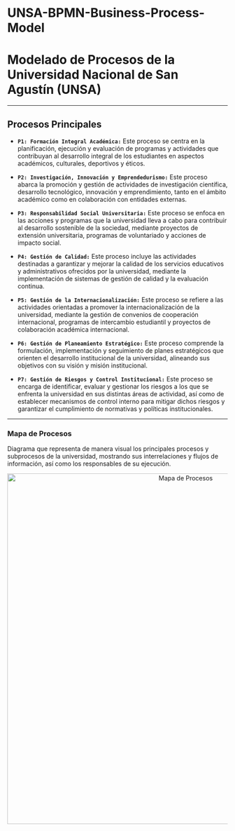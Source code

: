 # UNSA-BPMN-Business-Process-Model

# Modelado de Procesos de la Universidad Nacional de San Agustín (UNSA)

---

## **Procesos Principales**

- **`P1: Formación Integral Académica:`**
Este proceso se centra en la planificación, ejecución y evaluación de programas y actividades que contribuyan al desarrollo integral de los estudiantes en aspectos académicos, culturales, deportivos y éticos.

- **`P2: Investigación, Innovación y Emprendedurismo:`**
Este proceso abarca la promoción y gestión de actividades de investigación científica, desarrollo tecnológico, innovación y emprendimiento, tanto en el ámbito académico como en colaboración con entidades externas.

- **`P3: Responsabilidad Social Universitaria:`**
Este proceso se enfoca en las acciones y programas que la universidad lleva a cabo para contribuir al desarrollo sostenible de la sociedad, mediante proyectos de extensión universitaria, programas de voluntariado y acciones de impacto social.

- **`P4: Gestión de Calidad:`**
Este proceso incluye las actividades destinadas a garantizar y mejorar la calidad de los servicios educativos y administrativos ofrecidos por la universidad, mediante la implementación de sistemas de gestión de calidad y la evaluación continua.

- **`P5: Gestión de la Internacionalización:`**
Este proceso se refiere a las actividades orientadas a promover la internacionalización de la universidad, mediante la gestión de convenios de cooperación internacional, programas de intercambio estudiantil y proyectos de colaboración académica internacional.

- **`P6: Gestión de Planeamiento Estratégico:`**
Este proceso comprende la formulación, implementación y seguimiento de planes estratégicos que orienten el desarrollo institucional de la universidad, alineando sus objetivos con su visión y misión institucional.

- **`P7: Gestión de Riesgos y Control Institucional:`**
Este proceso se encarga de identificar, evaluar y gestionar los riesgos a los que se enfrenta la universidad en sus distintas áreas de actividad, así como de establecer mecanismos de control interno para mitigar dichos riesgos y garantizar el cumplimiento de normativas y políticas institucionales.

---

### **Mapa de Procesos**
Diagrama que representa de manera visual los principales procesos y subprocesos de la universidad, mostrando sus interrelaciones y flujos de información, así como los responsables de su ejecución.

<p align="center">
  <img src="https://fde.unsa.edu.pe/wp-content/uploads/2023/09/mapa-de-procesos-2.jpg" alt="Mapa de Procesos" width="800px" />
</p>



<!-- 
## **Secciones Adicionales para el Modelo UNSA-BPMN-Business-Process-Model**

### **1. Descripción General de la Universidad**
Breve descripción de la Universidad Nacional de San Agustín, incluyendo su historia, misión, visión, valores y principales áreas de actividad.

### **2. Organigrama Institucional**
Diagrama que representa la estructura organizativa de la universidad, incluyendo las unidades académicas, administrativas y de apoyo, así como las relaciones jerárquicas entre ellas.

### **3. Políticas y Normativas**
Listado de las políticas, normativas y reglamentos internos que rigen el funcionamiento de la universidad, así como los procedimientos para su elaboración, aprobación y actualización.

### **4. Recursos y Capacidades Institucionales**
Descripción de los recursos humanos, financieros, tecnológicos y físicos con los que cuenta la universidad para llevar a cabo sus actividades, así como las capacidades y competencias institucionales relevantes.

### **5. Indicadores de Desempeño**
Selección de indicadores clave de rendimiento (KPIs) para medir el desempeño de los procesos y actividades de la universidad, incluyendo criterios de calidad, eficiencia y efectividad.

### **6. Mapa de Procesos**
Diagrama que representa de manera visual los principales procesos y subprocesos de la universidad, mostrando sus interrelaciones y flujos de información, así como los responsables de su ejecución.

### **7. Matriz de Responsabilidades**
Tabla que especifica las responsabilidades y roles de los distintos actores involucrados en los procesos de la universidad, incluyendo autoridades, personal administrativo, docentes, estudiantes y colaboradores externos. -->

